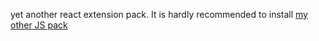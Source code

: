 yet another react extension pack.
It is hardly recommended to install [my other JS pack](https://marketplace.visualstudio.com/items?itemName=matir.jsessential)

